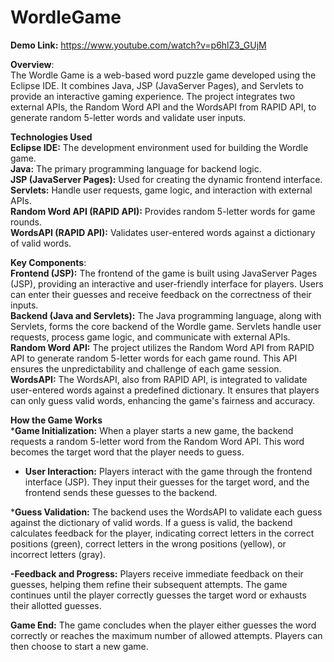  # WordleGame  

**Demo Link:** https://www.youtube.com/watch?v=p6hlZ3_GUjM

**Overview**:  
The Wordle Game is a web-based word puzzle game developed using the Eclipse IDE. It combines Java, JSP (JavaServer Pages), and Servlets to provide an interactive gaming experience. The project integrates two external APIs, the Random Word API and the WordsAPI from RAPID API, to generate random 5-letter words and validate user inputs. 

**Technologies Used**  
**Eclipse IDE:** The development environment used for building the Wordle game.  
**Java:** The primary programming language for backend logic.  
**JSP (JavaServer Pages):** Used for creating the dynamic frontend interface.  
**Servlets:** Handle user requests, game logic, and interaction with external APIs.  
**Random Word API (RAPID API):** Provides random 5-letter words for game rounds.  
**WordsAPI (RAPID API):** Validates user-entered words against a dictionary of valid words.  

**Key Components**:  
**Frontend (JSP):** The frontend of the game is built using JavaServer Pages (JSP), providing an interactive and user-friendly interface for players. Users can enter their guesses and receive feedback on the correctness of their inputs.  
**Backend (Java and Servlets):** The Java programming language, along with Servlets, forms the core backend of the Wordle game. Servlets handle user requests, process game logic, and communicate with external APIs.  **Random Word API:** The project utilizes the Random Word API from RAPID API to generate random 5-letter words for each game round. This API ensures the unpredictability and challenge of each game session.  
**WordsAPI:** The WordsAPI, also from RAPID API, is integrated to validate user-entered words against a predefined dictionary. It ensures that players can only guess valid words, enhancing the game's fairness and accuracy.  

**How the Game Works**  
  ***Game Initialization:** When a player starts a new game, the backend requests a random 5-letter word from the Random Word API. This word becomes the target word that the player needs to guess.  

  * **User Interaction:** Players interact with the game through the frontend interface (JSP). They input their guesses for the target word, and the frontend sends these guesses to the backend.  

 ***Guess Validation:** The backend uses the WordsAPI to validate each guess against the dictionary of valid words. If a guess is valid, the backend calculates feedback for the player, indicating correct letters in the correct positions (green), correct letters in the wrong positions (yellow), or incorrect letters (gray).  

  **-Feedback and Progress:** Players receive immediate feedback on their guesses, helping them refine their subsequent attempts. The game continues until the player correctly guesses the target word or exhausts their allotted guesses.  
  
**Game End:** The game concludes when the player either guesses the word correctly or reaches the maximum number of allowed attempts. Players can then choose to start a new game.  
